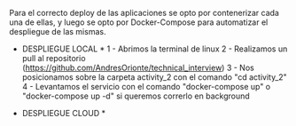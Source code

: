 Para el correcto deploy de las aplicaciones se opto por contenerizar cada una de ellas, y luego se opto por Docker-Compose para automatizar el despliegue de las mismas.

* DESPLIEGUE LOCAL *
1 - Abrimos la terminal de linux
2 - Realizamos un pull al repositorio (https://github.com/AndresOrionte/technical_interview)
3 - Nos posicionamos sobre la carpeta activity_2 con el comando "cd activity_2"
4 - Levantamos el servicio con el comando "docker-compose up" o "docker-compose up -d" si queremos correrlo en background

* DESPLIEGUE CLOUD *